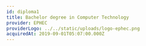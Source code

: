 ```yaml
---
id: diploma1
title: Bachelor degree in Computer Technology
provider: EPHEC
providerLogo: ../../static/uploads/logo-ephec.png
acquiredAt: 2019-09-01T05:07:00.000Z
---
```


